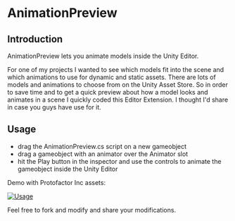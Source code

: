 # AnimationPreview
 
## Introduction

AnimationPreview lets you animate models inside the Unity Editor.

For one of my projects I wanted to see which models fit into the scene and which animations to use for dynamic and static assets. There are lots of models and animations to choose from on the Unity Asset Store. So in order to save time and to get a quick preview about how a model looks and animates in a scene I quickly coded this Editor Extension. I thought I'd share in case you guys have use for it.

## Usage

* drag the AnimationPreview.cs script on a new gameobject
* drag a gameobject with an animator over the Animator slot
* hit the Play button in the inspector and use the controls to animate the gameobject inside the Unity Editor

Demo with Protofactor Inc assets:

[![Usage](http://img.youtube.com/vi/FWb_-wENtrc/0.jpg)](https://www.youtube.com/watch?v=FWb_-wENtrc)

Feel free to fork and modify and share your modifications.